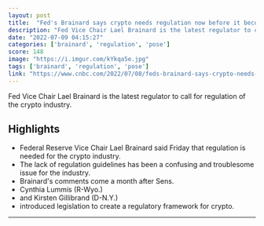 ```yaml
---
layout: post
title:  "Fed's Brainard says crypto needs regulation now before it becomes so big that it threatens financial system"
description: "Fed Vice Chair Lael Brainard is the latest regulator to call for regulation of the crypto industry."
date: "2022-07-09 04:15:27"
categories: ['brainard', 'regulation', 'pose']
score: 148
image: "https://i.imgur.com/kYkqa5e.jpg"
tags: ['brainard', 'regulation', 'pose']
link: "https://www.cnbc.com/2022/07/08/feds-brainard-says-crypto-needs-regulation-now-before-it-becomes-so-big-that-it-threatens-financial-system.html?__source=iosappshare%7Ccom.apple.UIKit.activity.CopyToPasteboard"
---
```


Fed Vice Chair Lael Brainard is the latest regulator to call for regulation of the crypto industry.

## Highlights

- Federal Reserve Vice Chair Lael Brainard said Friday that regulation is needed for the crypto industry.
- The lack of regulation guidelines has been a confusing and troublesome issue for the industry.
- Brainard's comments come a month after Sens.
- Cynthia Lummis (R-Wyo.)
- and Kirsten Gillibrand (D-N.Y.)
- introduced legislation to create a regulatory framework for crypto.

---
